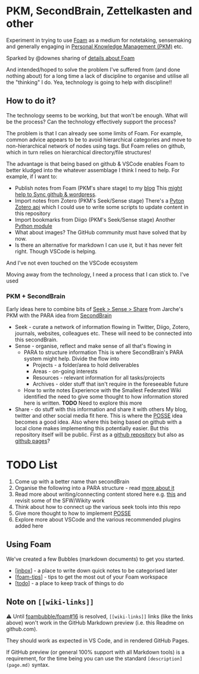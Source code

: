# PKM, SecondBrain, Zettelkasten and other

Experiment in trying to use [Foam](https://foambubble.github.io/foam/recipes) as a medium for notetaking, sensemaking and generally engaging in [Personal Knowledge Management (PKM)](http://jarche.com/pkm/) etc.

Sparked by @downes sharing of [details about Foam](http://www.downes.ca/cgi-bin/page.cgi?post=71058)

And intended/hoped to solve the problem I've suffered from (and done nothing about) for a long time a lack of discipline to organise and utilise all the "thinking" I do. Yea, technology is going to help with discipline!!

## How to do it?

The technology seems to be working, but that won't be enough. What will be the process? Can the technology effectively support the process?

The problem is that I can already see some limits of Foam. For example, common advice appears to be to avoid hierarchical categories and move to non-hierarchical network of nodes using tags. But Foam relies on github, which in turn relies on hierarchical directory/file structures!

The advantage is that being based on github & VSCode enables Foam to better kludged into the whatever assemblage I think I need to help. For example, if I want to: 

- Publish notes from Foam (PKM's share stage) to my [blog](https://djon.es/blog) 
  This [might help to Sync github & wordpress](https://github.com/mAAdhaTTah/wordpress-github-sync). 
- Import notes from Zotero (PKM's Seek/Sense stage)
  There's a [Pyton Zotero api](https://pypi.org/project/Pyzotero/) which I could use to write some scripts to update content in this repository 
- Import bookmarks from Diigo (PKM's Seek/Sense stage)
  Another [Python module](https://pypi.org/project/pydiigo/)
- What about images? The GitHub community must have solved that by now.
- Is there an alternative for markdown 
  I can use it, but it has never felt right. Though VSCode is helping.

And I've not even touched on the VSCode ecosystem

Moving away from the technology, I need a process that I can stick to. I've used 

### PKM + SecondBrain 

Early ideas here to combine bits of [Seek > Sense > Share](http://jarche.com/2014/02/the-seek-sense-share-framework/) from Jarche's PKM with the PARA idea from [SecondBrain](https://www.keepproductive.com/blog/how-to-build-a-second-brain)

- Seek - curate a network of information flowing in
  Twitter, Diigo, Zotero, journals, websites, colleagues etc. These will need to be connected into this secondBrain.
- Sense - organise, reflect and make sense of all that's flowing in
  - PARA to structure information
    This is where SecondBrain's PARA system might help. Divide the flow into
    - Projects - a folder/area to hold deliverables
    - Areas - on-going interests
    - Resources - relevant information for all tasks/projects
    - Archives - older stuff that isn't require in the foreseeable future
  - How to write notes
    Experience with the Smallest Federated Wiki identified the need to give some thought to how information stored here is written. **TODO** Need to explore this more
- Share - do stuff with this information and share it with others
  My blog, twitter and other social media fit here. This is where the [POSSE](https://indieweb.org/POSSE) idea becomes a good idea. Also where this being based on github with a local clone makes implementing this potentially easier.
  But this repository itself will be public. First as a [github repository](https://github.com/djplaner/secondBrain) but also as [github pages](https://djplaner.github.io/secondBrain/)?

# TODO List

1. Come up with a better name than secondBrain
1. Organise the following into a PARA structure - read [more about it](https://fortelabs.co/blog/para/)
1. Read more about writing/connecting content stored here e.g. [this](https://medium.com/swlh/how-i-use-my-second-brain-b5300d68e83a) and revisit some of the SFW/Wikity work
1. Think about how to connect up the various seek tools into this repo
1. Give more thought to how to implement [POSSE](https://indieweb.org/POSSE)
1. Explore more about VSCode and the various recommended plugins added here

## Using Foam

We've created a few Bubbles (markdown documents) to get you started.

- [[inbox]] - a place to write down quick notes to be categorised later
- [[foam-tips]] - tips to get the most out of your Foam workspace
- [[todo]] - a place to keep track of things to do

## Note on `[[wiki-links]]`

⚠️ Until [foambubble/foam#16](https://github.com/foambubble/foam/issues/16) is resolved, `[[wiki-links]]` links (like the links above) won't work in the GitHub Markdown preview (i.e. this Readme on github.com). 

They should work as expected in VS Code, and in rendered GitHub Pages.

If GitHub preview (or general 100% support with all Markdown tools) is a requirement, for the time being you can use the standard `[description](page.md)` syntax.


[//begin]: # "Autogenerated link references for markdown compatibility"
[inbox]: inbox "Inbox"
[foam-tips]: foam-tips "Foam tips"
[todo]: todo "Todo"
[//end]: # "Autogenerated link references"
